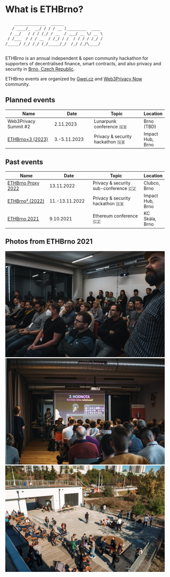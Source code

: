 # What is ETHBrno?

```
    ______________  ______                 
   / ____/_  __/ / / / __ )_________  ____ 
  / __/   / / / /_/ / __  / ___/ __ \/ __ \
 / /___  / / / __  / /_/ / /  / / / / /_/ /
/_____/ /_/ /_/ /_/_____/_/  /_/ /_/\____/ 
                                           
```

ETHBrno is an annual independent & open community hackathon for supporters of decentralised finance, smart contracts, and also privacy and security in [Brno, Czech Republic](why-brno.md).

ETHBrno events are organized by [Gwei.cz](https://gwei.cz) and [Web3Privacy Now](https://web3privacy.info/) community.

## Planned events

<table><thead><tr><th width="190">Name</th><th width="134">Date</th><th width="226.16216216216213">Topic</th><th>Location</th></tr></thead><tbody><tr><td>Web3Privacy Summit #2</td><td>2.11.2023</td><td>Lunarpunk conference <span data-gb-custom-inline data-tag="emoji" data-code="1f1ec-1f1e7">🇬🇧</span></td><td>Brno (TBD)</td></tr><tr><td><a href="events/2023/">ETHBrno×3 (2023)</a></td><td>3.-5.11.2023</td><td>Privacy &#x26; security hackathon <span data-gb-custom-inline data-tag="emoji" data-code="1f1ec-1f1e7">🇬🇧</span></td><td>Impact Hub, Brno</td></tr></tbody></table>

## Past events

<table><thead><tr><th width="187.696921111901">Name</th><th width="138">Date</th><th width="239.87365139473692">Topic</th><th>Location</th></tr></thead><tbody><tr><td><a href="events/proxy-2022.md">ETHBrno Proxy 2022</a></td><td>13.11.2022</td><td>Privacy &#x26; security sub-conference <span data-gb-custom-inline data-tag="emoji" data-code="1f1e8-1f1ff">🇨🇿</span></td><td>Clubco, Brno</td></tr><tr><td><a href="events/2022/">ETHBrno² (2022)</a></td><td>11.-13.11.2022</td><td>Privacy &#x26; security hackathon <span data-gb-custom-inline data-tag="emoji" data-code="1f1ec-1f1e7">🇬🇧</span></td><td>Impact Hub, Brno</td></tr><tr><td><a href="events/2021/">ETHBrno 2021</a></td><td>9.10.2021</td><td>Ethereum conference <span data-gb-custom-inline data-tag="emoji" data-code="1f1e8-1f1ff">🇨🇿</span></td><td>KC Skála, Brno</td></tr></tbody></table>

## Photos from ETHBrno 2021

<div align="center">

<img src=".gitbook/assets/ethbrno21-1.jpg" alt="">

 

<img src=".gitbook/assets/ethbrno21-3.jpg" alt="">

 

<img src=".gitbook/assets/ethbrno21-4.jpg" alt="">

</div>
